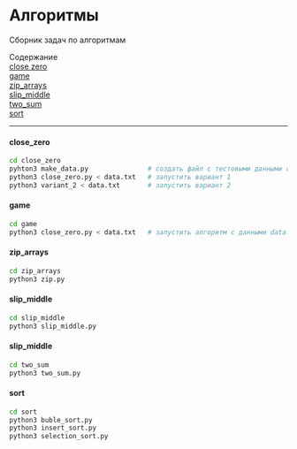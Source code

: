 # Алгоритмы

Сборник задач по алгоритмам

Содержание  
[close zero](#close_zero)  
[game](#game)  
[zip_arrays](#zip_arrays)  
[slip_middle](#slip_middle)  
[two_sum](#two_sum)  
[sort](#sort)  

<hr/>

#### close_zero

```bash
cd close_zero
pyhton3 make_data.py               # создать файл с тестовыми данными data.txt
python3 close_zero.py < data.txt   # запустить вариант 1
python3 variant_2 < data.txt       # запустить вариант 2
```

#### game

```bash
cd game
python3 close_zero.py < data.txt   # запустить алгоритм с данными data.txt
```

#### zip_arrays

```bash
cd zip_arrays
python3 zip.py
```
#### slip_middle

```bash
cd slip_middle
python3 slip_middle.py
```

#### slip_middle

```bash
cd two_sum
python3 two_sum.py
```

#### sort

```bash
cd sort
python3 buble_sort.py
python3 insert_sort.py
python3 selection_sort.py
```